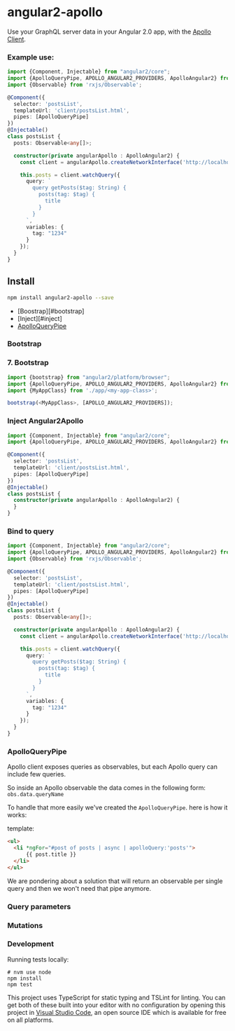 # angular2-apollo

Use your GraphQL server data in your Angular 2.0 app, with the [Apollo Client](https://github.com/apollostack/apollo-client).

### Example use:

```ts
import {Component, Injectable} from "angular2/core";
import {ApolloQueryPipe, APOLLO_ANGULAR2_PROVIDERS, ApolloAngular2} from "angular2-apollo";
import {Observable} from 'rxjs/Observable';

@Component({
  selector: 'postsList',
  templateUrl: 'client/postsList.html',
  pipes: [ApolloQueryPipe]
})
@Injectable()
class postsList {
  posts: Observable<any[]>;

  constructor(private angularApollo : ApolloAngular2) {
    const client = angularApollo.createNetworkInterface('http://localhost:8080');

    this.posts = client.watchQuery({
      query: `
        query getPosts($tag: String) {
          posts(tag: $tag) {
            title
          }
        }
      `,
      variables: {
        tag: "1234"
      }
    });
  }
}
```

## Install

```bash
npm install angular2-apollo --save
```

- [Boostrap][#bootstrap]
- [Inject][#inject]
- [ApolloQueryPipe](#apolloQueryPipe)

### Bootstrap

### 7. Bootstrap

```ts
import {bootstrap} from "angular2/platform/browser";
import {ApolloQueryPipe, APOLLO_ANGULAR2_PROVIDERS, ApolloAngular2} from "angular2-apollo";
import {MyAppClass} from './app/<my-app-class>';

bootstrap(<MyAppClass>, [APOLLO_ANGULAR2_PROVIDERS]);
```

### Inject Angular2Apollo

```ts
import {Component, Injectable} from "angular2/core";
import {ApolloQueryPipe, APOLLO_ANGULAR2_PROVIDERS, ApolloAngular2} from "angular2-apollo";

@Component({
  selector: 'postsList',
  templateUrl: 'client/postsList.html',
  pipes: [ApolloQueryPipe]
})
@Injectable()
class postsList {
  constructor(private angularApollo : ApolloAngular2) {
  }
}
```

### Bind to query

```ts
import {Component, Injectable} from "angular2/core";
import {ApolloQueryPipe, APOLLO_ANGULAR2_PROVIDERS, ApolloAngular2} from "angular2-apollo";
import {Observable} from 'rxjs/Observable';

@Component({
  selector: 'postsList',
  templateUrl: 'client/postsList.html',
  pipes: [ApolloQueryPipe]
})
@Injectable()
class postsList {
  posts: Observable<any[]>;

  constructor(private angularApollo : ApolloAngular2) {
    const client = angularApollo.createNetworkInterface('http://localhost:8080');

    this.posts = client.watchQuery({
      query: `
        query getPosts($tag: String) {
          posts(tag: $tag) {
            title
          }
        }
      `,
      variables: {
        tag: "1234"
      }
    });
  }
}
```

### ApolloQueryPipe

Apollo client exposes queries as observables, but each Apollo query can include few queries.

So inside an Apollo observable the data comes in the following form: `obs.data.queryName`

To handle that more easily we've created the `ApolloQueryPipe`. here is how it works:

template:
```html
<ul>
  <li *ngFor="#post of posts | async | apolloQuery:'posts'">
      {{ post.title }}
  </li>
</ul>
```

We are pondering about a solution that will return an observable per single query and then we won't need that pipe anymore.

### Query parameters

### Mutations

### Development

Running tests locally:

```
# nvm use node
npm install
npm test
```

This project uses TypeScript for static typing and TSLint for linting. You can get both of these built into your editor with no configuration by opening this project in [Visual Studio Code](https://code.visualstudio.com/), an open source IDE which is available for free on all platforms.
